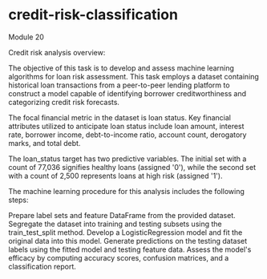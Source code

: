 # credit-risk-classification
Module 20


Credit risk analysis overview:

The objective of this task is to develop and assess machine learning algorithms for loan risk assessment. This task employs a dataset containing historical loan transactions from a peer-to-peer lending platform to construct a model capable of identifying borrower creditworthiness and categorizing credit risk forecasts.

The focal financial metric in the dataset is loan status. Key financial attributes utilized to anticipate loan status include loan amount, interest rate, borrower income, debt-to-income ratio, account count, derogatory marks, and total debt.

The loan_status target has two predictive variables. The initial set with a count of 77,036 signifies healthy loans (assigned '0'), while the second set with a count of 2,500 represents loans at high risk (assigned '1').

The machine learning procedure for this analysis includes the following steps:

Prepare label sets and feature DataFrame from the provided dataset.
Segregate the dataset into training and testing subsets using the train_test_split method.
Develop a LogisticRegression model and fit the original data into this model.
Generate predictions on the testing dataset labels using the fitted model and testing feature data.
Assess the model's efficacy by computing accuracy scores, confusion matrices, and a classification report.
